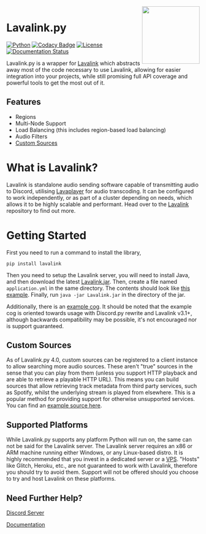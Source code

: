 [Lavalink]: https://github.com/lavalink-devs/Lavalink
[Lavalink Releases]: https://github.com/lavalink-devs/Lavalink/releases/
[Lavalink Example Config]: https://github.com/lavalink-devs/Lavalink/blob/master/LavalinkServer/application.yml.example/
[Lavaplayer]: https://github.com/lavalink-devs/lavaplayer
[Documentation]: https://lavalink.readthedocs.io/en/development/

<img align="right" src="https://raw.githubusercontent.com/devoxin/Lavalink.py/master/.github/assets/library_icon.png" height="150" width="150">

# Lavalink.py
[![Python](https://img.shields.io/badge/Python-3.8%20%7C%203.9%20%7C%203.10-blue.svg)](https://www.python.org) [![Codacy Badge](https://app.codacy.com/project/badge/Grade/428eebed5a2e467fb038eacfa1d92e62)](https://www.codacy.com/gh/Devoxin/Lavalink.py/dashboard?utm_source=github.com&amp;utm_medium=referral&amp;utm_content=Devoxin/Lavalink.py&amp;utm_campaign=Badge_Grade) [![License](https://img.shields.io/github/license/Devoxin/Lavalink.py.svg)](LICENSE) [![Documentation Status](https://readthedocs.org/projects/lavalink/badge/?version=development)](https://lavalink.readthedocs.io/en/development/?badge=development)

Lavalink.py is a wrapper for [Lavalink] which abstracts away most of the code necessary to use Lavalink, allowing for easier integration into your projects, while still promising full API coverage and powerful tools to get the most out of it.

## Features
- Regions
- Multi-Node Support
- Load Balancing (this includes region-based load balancing)
- Audio Filters
- [Custom Sources](examples/custom_source.py)


# What is Lavalink?
Lavalink is standalone audio sending software capable of transmitting audio to Discord, utilising [Lavaplayer] for audio transcoding. It can be configured to work independently, or as part of a cluster depending on needs, which allows it to be highly scalable and performant. Head over to the [Lavalink] repository to find out more.


# Getting Started
First you need to run a command to install the library,
```shell
pip install lavalink
```

Then you need to setup the Lavalink server, you will need to install Java, and then download the latest [Lavalink.jar][Lavalink Releases].
Then, create a file named ``application.yml`` in the same directory. The contents should look like [this example][Lavalink Example Config]. Finally, run `java -jar Lavalink.jar` in the directory of the jar.

Additionally, there is an [example cog](examples). It should be noted that the example cog is oriented towards usage with Discord.py rewrite and Lavalink v3.1+, although backwards
compatibility may be possible, it's not encouraged nor is support guaranteed.

## Custom Sources
As of Lavalink.py 4.0, custom sources can be registered to a client instance to allow searching more audio sources. These aren't "true" sources in the sense that you can play from them (unless you support HTTP playback and are able to retrieve a playable HTTP URL).
This means you can build sources that allow retrieving track metadata from third party services, such as Spotify, whilst the underlying stream is played from elsewhere. This is a popular method for providing support for otherwise unsupported services. You can find an [example source here](examples/custom_source.py).

## Supported Platforms
While Lavalink.py supports any platform Python will run on, the same can not be said for the Lavalink server.
The Lavalink server requires an x86 or ARM machine running either Windows, or any Linux-based distro.
It is highly recommended that you invest in a dedicated server or a [VPS](https://en.wikipedia.org/wiki/Virtual_private_server). "Hosts" like Glitch, Heroku, etc., are not guaranteed to work with Lavalink, therefore you should try to avoid them. Support will not be offered should you choose to try and host Lavalink on these platforms.

## Need Further Help?
[Discord Server](https://discord.gg/SbJXU9s)

[Documentation]
